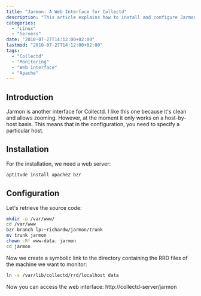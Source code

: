 ```yaml
---
title: "Jarmon: A Web Interface for Collectd"
description: "This article explains how to install and configure Jarmon, a web interface for Collectd that allows for clear visualization and zooming of monitoring data."
categories:
  - "Linux"
  - "Servers"
date: "2010-07-27T14:12:00+02:00"
lastmod: "2010-07-27T14:12:00+02:00"
tags:
  - "Collectd"
  - "Monitoring"
  - "Web interface"
  - "Apache"
---
```


## Introduction

Jarmon is another interface for Collectd. I like this one because it's clean and allows zooming. However, at the moment it only works on a host-by-host basis. This means that in the configuration, you need to specify a particular host.

## Installation

For the installation, we need a web server:

```bash
aptitude install apache2 bzr
```

## Configuration

Let's retrieve the source code:

```bash
mkdir -p /var/www/
cd /var/www
bzr branch lp:~richardw/jarmon/trunk
mv trunk jarmon
chown -Rf www-data. jarmon
cd jarmon
```

Now we create a symbolic link to the directory containing the RRD files of the machine we want to monitor:

```bash
ln -s /var/lib/collectd/rrd/localhost data
```

Now you can access the web interface: http://collectd-server/jarmon
